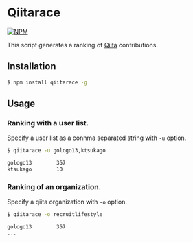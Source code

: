 Qiitarace
===========

[![NPM](https://nodei.co/npm/qiitarace.png?downloads=true&downloadRank=true&stars=true)](https://nodei.co/npm/qiitarace/)


This script generates a ranking of [Qiita](http://qiita.com/) contributions.

## Installation

```sh
$ npm install qiitarace -g
```

## Usage

### Ranking with a user list.

Specify a user list as a connma separated string with `-u` option.

```sh
$ qiitarace -u gologo13,ktsukago

gologo13        357
ktsukago        10
```

### Ranking of an organization.

Specify a qiita organization with `-o` option.

```sh
$ qiitarace -o recruitlifestyle

gologo13        357
...
```
